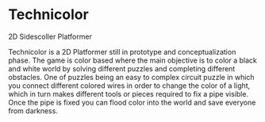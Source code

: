 Technicolor
===========

2D Sidescoller Platformer

Technicolor is a 2D Platformer still in prototype and conceptualization phase. The game is color based where the main objective is to color a black and white world by solving different puzzles and completing different obstacles.
One of puzzles being an easy to complex circuit puzzle in which you connect different colored wires in order to change the color of a light, which in turn makes different tools or pieces required to fix a pipe visible.  Once the pipe is fixed you can flood color into the world and save everyone from darkness.
